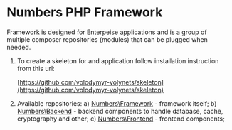 # Numbers PHP Framework

Framework is designed for Enterpeise applications and is a group of multiple composer repositories (modules) that can be plugged when needed.
1) To create a skeleton for and application follow installation instruction from this url:

	[https://github.com/volodymyr-volynets/skeleton](https://github.com/volodymyr-volynets/skeleton)

2) Available repositories:
	a) [Numbers\Framework](https://github.com/volodymyr-volynets/framework) - framework itself;
	b) [Numbers\Backend](https://github.com/volodymyr-volynets/backend) - backend components to handle database, cache, cryptography and other;
	c) [Numbers\Frontend](https://github.com/volodymyr-volynets/frontend) - frontend components;
